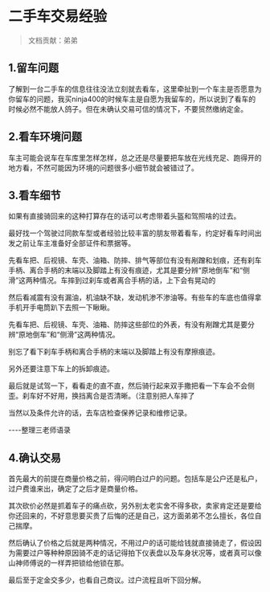 # 二手车交易经验

> 文档贡献：弟弟

## 1.留车问题

了解到一台二手车的信息往往没法立刻就去看车，这里牵扯到一个车主是否愿意为你留车的问题，我买ninja400的时候车主是自愿为我留车的，所以说到了看车的时候必然不能放人鸽子。但在未确认交易可信的情况下，不要贸然缴纳定金。



## 2.看车环境问题

车主可能会说车在车库里怎样怎样，总之还是尽量要把车放在光线充足、跑得开的地方看，不然可能因为环境的问题很多小细节就会被错过了。



## 3.看车细节

如果有直接骑回来的这种打算存在的话可以考虑带着头盔和驾照啥的过去。

最好找一个驾驶过同款车型或者经验比较丰富的朋友带着看车，约定好看车时间出发之前让车主准备好全部证件和票据等。

先看车把、后视镜、车壳、油箱、防摔、排气等部位有没有剐蹭和划痕，还有刹车手柄、离合手柄的末端以及脚踏上有没有痕迹，尤其是要分辨“原地倒车”和“侧滑”这两种情况。车摔到过刹车或者离合手柄的话，上下会有晃动的

然后看减震有没有漏油，机油缺不缺，发动机渗不渗油等。有些车的车底也值得拿手机开手电筒趴下去照一下瞅瞅。

先看车把、后视镜、车壳、油箱、防摔这些部位的外表，有没有剐蹭尤其是要分辨“原地倒车”和“侧滑”这两种情况。

别忘了看下刹车手柄和离合手柄的末端以及脚踏上有没有摩擦痕迹。

另外还要注意下车上的拆卸痕迹。

最后就是试驾一下，看看走的直不直，然后骑行起来双手撒把看一下车会不会侧歪。刹车好不好用，换挡离合是否清晰。（注意别把人车摔了

当然以及条件允许的话，去车店检查保养记录和维修记录。

----整理三老师语录


## 4.确认交易

首先最大的前提在商量价格之前，得问明白过户的问题。包括车是公户还是私户，过户费谁来出，确定了之后才是商量价格。

其次砍价必然是抓着车子的痛点砍，另外别太老实舍不得多砍，卖家肯定还是要给你还回来的，不好意思要买贵了后悔的还是自己，这方面弟弟不怎么擅长，各位自己揣摩。

然后确认了价格之后就是两种情况，不用过户的话可能给钱就直接骑走了，假设因为需要过户等种种原因骑不走的话记得拍下仪表盘以及车身状况等，或者真可以像山神师傅说的一样弄把锁给他锁在那。

最后至于定金交多少，也看自己商议。过户流程且听下回分解。


